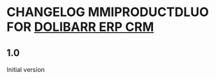 # CHANGELOG MMIPRODUCTDLUO FOR [DOLIBARR ERP CRM](https://www.dolibarr.org)

## 1.0

Initial version
